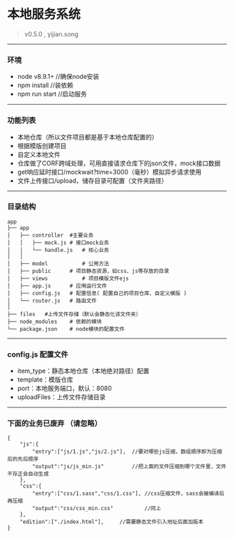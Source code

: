 # 本地服务系统
> v0.5.0  , yijian.song

---

### 环境
- node v8.9.1+  //确保node安装
- npm install   //装依赖
- npm run start //启动服务

---

### 功能列表
- 本地仓库（所以文件项目都是基于本地仓库配置的）
- 根据模版创建项目
- 自定义本地文件
- 仓库做了CORF跨域处理，可用直接请求仓库下的json文件，mock接口数据
- get响应延时接口/mockwait?time=3000（毫秒）模拟异步请求使用
- 文件上传接口/upload，储存目录可配置（文件夹路径）

---

### 目录结构
```
app
├── app
│   ├── controller	#主要业务
│   │   ├── mock.js	# 接口mock业务
│   │   └── handle.js	# 核心业务	
│   │
│   ├── model			# 公用方法
│   ├── public		# 项目静态资源，如css、js等存放的目录
│   ├── views			# 项目模版文件ejs
│   ├── app.js		# 应用运行文件
│   ├── config.js	# 配置信息( 配置自己的项目仓库、自定义模版 )
│   └── router.js	# 路由文件
│
├── files 	#上传文件存储（默认会静态化该文件夹）
├── node_modules 	# 依赖的模块
└── package.json 	# node模块的配置文件

```

---

### config.js 配置文件
- item_type：静态本地仓库（本地绝对路径）配置
- template：模版仓库
- port：本地服务端口，默认：8080
- uploadFiles：上传文件存储目录

---


### 下面的业务已废弃 （请忽略）

```
{
	"js":{
		"entry":["js/1.js","js/2.js"],	//要对哪些js压缩，数组顺序即为压缩后的先后顺序
		"output":"js/js_min.js"			//把上面的文件压缩到哪个文件里，文件不存正会自动生成
	},
	"css":{
		"entry":["css/1.sass","css/1.css"],	//css压缩文件，sass会被编译后再压缩
		"output":"css/css_min.css"			//同上
	},
	"edition":["./index.html"],		//需要静态文件引入地址后面加版本
}
```

<!-- 老版本演示视频: [youku 地址] (http://v.youku.com/v_show/id_XMjg3NDU4NzQ1Mg==.html?spm=a2hzp.8244740.userfeed.5!3~5~5~5!2~A) -->